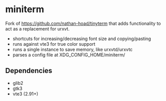 miniterm
========

Fork of https://github.com/nathan-hoad/tinyterm that adds functionality to act as a replacement for urxvt.

- shortcuts for increasing/decreasing font size and copying/pasting
- runs against vte3 for true color support
- runs a single instance to save memory, like urxvtd/urxvtc
- parses a config file at XDG\_CONFIG\_HOME/miniterm/

Dependencies
------------

- glib2
- gtk3
- vte3 (2.91+)
